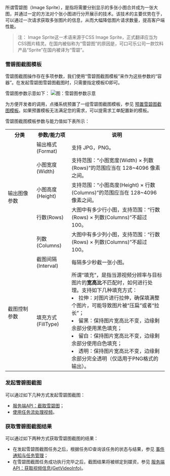 所谓雪碧图（Image Sprite），是指将需要分别显示的多张小图合并成为一张大图，并通过一定的方法对个张小图进行分开展示的技术。该技术的主要优势在于，可以通过一次请求获取多张图片的信息，从而大幅降低图片请求数量，提高客户端性能。

> 注：
> Image Sprite这一术语来源于CSS Image Sprite，正式翻译应当为CSS图片精灵。在国内被俗称为“雪碧图”的原因是，可口可乐公司一款饮料产品“Sprite”在国内被译为“雪碧”。

### 雪碧图截图模板
雪碧图截图操作存在多项参数，我们使用“雪碧图截图模板”来作为这些参数的“容器”。在发起雪碧图雪碧图截图时，只需要指定模板ID即可。

雪碧图参数示意如下：
![图：雪碧图参数示意](http://imgcache.tcecqpoc.fsphere.cn/image/mc.qcloudimg.com/static/img/a108415925bdeb21de9b25f784d9177b/image.png)

为方便开发者的调用，点播系统预置了一组雪碧图截图模板，参见 [预置雪碧图截图模板](#.E9.A2.84.E7.BD.AE.E9.9B.AA.E7.A2.A7.E5.9B.BE.E6.A8.A1.E6.9D.BF)。如果预置模板无法满足您的需求，可以提需求工单配置新的模板。

雪碧图截图模板参数与能力值如下表所示：
<table>
	<tr>
        <th style="width:18%">
            分类               
        </th>
        <th style="width:22%">
            参数/能力项
        </th>
        <th>
            说明
        </th>
    </tr>
     <tr>
        <td rowspan=5>
            输出图像参数
        </td>
        <td>
            输出格式(Format)
        </td>
        <td>
            支持 JPG，PNG。
        </td>
    </tr>
    <tr>
        <td>
            小图宽度(Width)
        </td>
        <td>
            支持范围：“小图宽度(Width) × 列数(Rows)”的范围应当在 128~4096 像素之间。
        </td>
    </tr>
    <tr>
        <td>
            小图高度(Height)
        </td>
        <td>
            支持范围：“小图高度(Height) × 行数(Columns)”的范围应当在 128~4096 像素之间。
        </td>
    </tr>
    <tr>
        <td>
            行数(Rows)
        </td>
        <td>
            大图中有多少行小图，支持范围：“行数(Rows) × 列数(Columns)”不超过 100。
        </td>
    </tr>
	<tr>
        <td>
            列数(Columns)
        </td>
        <td>
            大图中有多少列小图，支持范围：“行数(Rows) × 列数(Columns)”不超过 100。
        </td>
    </tr>
	<tr>
        <td rowspan=2>
            截图控制参数
        </td>
        <td>
            截图间隔(Interval)
        </td>
        <td>
            每隔多少秒截一张小图。
        </td>
    </tr>
	<tr>
        <td>
            填充方式(FillType)
        </td>
        <td>
            所谓“填充”，是指当源视频分辨率与目标图片的<b>宽高比</b>不匹配时，如何进行处理。支持如下几种填充方式：
            <li>拉伸：对图片进行拉伸，确保填满整个图片，可能导致图片被“压扁”或者“拉长”；</li>
            <li>留黑：保持图片宽高比不变，边缘剩余部分使用黑色填充；</li>
            <li>留白：保持图片宽高比不变，边缘剩余部分使用白色填充；</li>
            <li>透明：保持图片宽高比不变，边缘剩余部分完全透明（仅适用于PNG格式的输出）。</li>
        </td>
    </tr>
</table>


### 发起雪碧图截图
可以通过如下几种方式发起雪碧图截图：
- [服务端API：截取雪碧图](/document/product/266/8101)；
- [使用任务流处理视频](/document/product/266/11700#.E4.BD.BF.E7.94.A8.E4.BB.BB.E5.8A.A1.E6.B5.81.E5.A4.84.E7.90.86.E8.A7.86.E9.A2.91)。

### 获取雪碧图截图结果
可以通过如下两种方式获取雪碧图截图的结果：

- 在发起雪碧图截图任务之后，根据任务ID查询该任务的状态与结果，参见 [事件通知与任务管理](/document/product/266/7829)；
- 在雪碧图截图任务成功执行完毕之后，截图结果将被绑定到媒资，参见 [服务端API：获取视频信息(GetVideoInfo)](/document/product/266/8586)。
